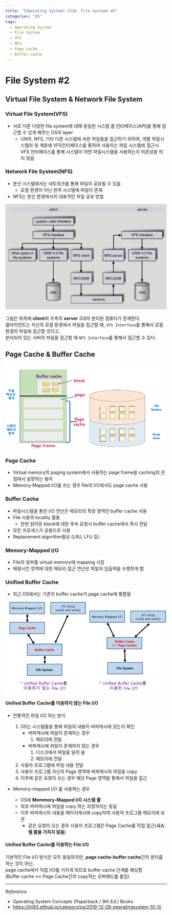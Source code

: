 ```yaml
---
title: "[Operating System] Ch10. File Systems #2"
categories: "OS"
tags:
  - Operating System
  - File System
  - VFS
  - NFS
  - Page cache
  - Buffer cache
---
```

# File System #2
## Virtual File System & Network File System
### Virtual File System(VFS)
- 서로 다른 다양한 file system에 대해 동일한 시스템 콜 인터페이스(API)를 통해 접근할 수 있게 해주는 OS의 layer
  - UNIX, NFS, 기타 다른 시스템에 속한 파일들을 접근하기 위하여, 개별 파일시스템의 윗 계층에 VFS인터페이스를 통하여 사용자는 파일 시스템에 접근시 VFS 인터페이스를 통해 시스템이 어떤 파일시스템을 사용하는지 의존성을 띄지 않음

### Network File System(NFS)
- 분산 시스템에서는 네트워크를 통해 파일이 공유될 수 있음
  - 로컬 환경이 아닌 원격 시스템에 파일이 존재
- NFS는 분산 환경에서의 대표적인 파일 공유 방법

![](/assets/images/study/dev/2021/os/ch10_vfs-nfs.png)

그림은 좌측에 **client**와 우측의 **server** 2대의 분리된 컴퓨터가 존재한다.  
클라이언트는 자신의 로컬 환경에서 파일을 접근할 때, `VFS Interface`를 통해서 로컬 환경의 파일에 접근할 것이고,  
분리되어 있는 서버의 파일을 접근할 때 `NFS Interface`를 통해서 접근할 수 있다.

## Page Cache & Buffer Cache
![](/assets/images/study/dev/2021/os/ch10_page-cache-buffer-cache.png)
### Page Cache
- Virtual memory의 paging system에서 사용하는 page frame을 caching의 관점에서 설명하는 용어
- Memory-Mapped I/O를 쓰는 경우 file의 I/O에서도 page cache 사용

### Buffer Cache
- 파일시스템을 통한 I/O 연산은 메모리의 특정 영역인 buffer cache 사용
- File 사용의 locality 활용
  - 한번 읽어온 block에 대한 후속 요청시 buffer cache에서 즉시 전달
- 모든 프로세스가 공용으로 사용
- Replacement algorithm필요 (LRU, LFU 등)

### Memory-Mapped I/O
- File의 일부를 virtual memory에 mapping 시킴
- 매핑시킨 영역에 대한 메모리 접근 연산은 파일의 입출력을 수행하게 함

### Unified Buffer Cache
- 최근 OS에서는 기존의 buffer cache가 page cache에 통합됨

![](/assets/images/study/dev/2021/os/ch10_unified-buffer-cache.png)

#### Unified Buffer Cache를 이용하지 않는 File I/O
- 전통적인 파일 I/O 하는 방식
  1. OS는 시스템콜을 통해 파일의 내용이 버퍼캐시에 있는지 확인
     - 버퍼캐시에 파일이 존재하는 경우
        1. 메모리에 전달
     - 버퍼캐시에 파일이 존재하지 않는 경우
        1. 디스크에서 파일을 읽어 옴
        2. 메모리에 전달
  2. 사용자 프로그램에 파일 내용 전달
    1. 사용자 프로그램 자신의 Page 영역에 버퍼캐시의 파일을 copy
    2. 이후에 같은 요청이 오는 경우 해당 Page 영역을 통해서 파일을 접근

- Memory-mapped I/O 를 사용하는 경우
  - OS에 **Memmory-Mapped I/O 시스템 콜**
  - 최초 버퍼캐시에 파일을 copy 하는 과정까지는 동일
  - 이후 버퍼캐시의 내용을 페이지캐시에 copy하여 사용자 프로그램 메모리에 보관
    - 같은 요청이 오는 경우 사용자 프로그램은 Page Cache를 직접 접근(**시스템 콜을 거치지 않음**)

#### Unified Buffer Cache를 이용하는 File I/O
기본적인 File I/O 방식은 모두 동일하지만, **page cache-buffer cache**간의 분리를 하는 것이 아닌,  
page cache에서 직접 I/O를 거치게 되므로 buffer cache 단계를 패싱함  
(Buffer cache <-> Page Cache간의 copy하는 오버헤드를 줄임)


---

*Reference*

- Operating System Concepts (Paperback / 9th Ed.) Books
- https://jhi93.github.io/category/os/2019-12-28-operatingsystem-10-3/